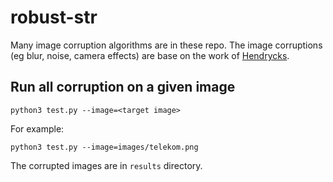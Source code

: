 # robust-str

Many image corruption algorithms are in these repo. The image corruptions (eg blur, noise, camera effects) are base on the work of [Hendrycks](https://github.com/hendrycks/robustness).

## Run all corruption on a given image

`python3 test.py --image=<target image>`

For example:

`python3 test.py --image=images/telekom.png `

The corrupted images are in `results` directory.


